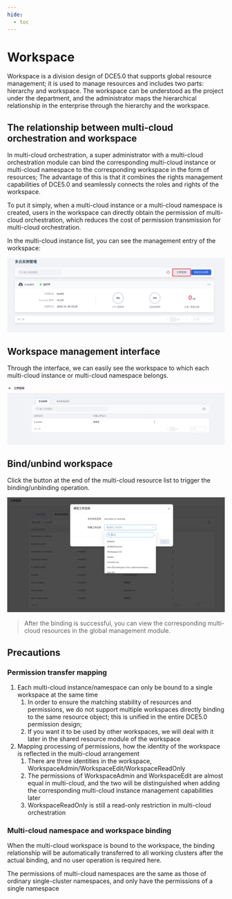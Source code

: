 ```yaml
---
hide:
  - toc
---
```


# Workspace

Workspace is a division design of DCE5.0 that supports global resource management; it is used to manage resources and includes two parts: hierarchy and workspace.
The workspace can be understood as the project under the department, and the administrator maps the hierarchical relationship in the enterprise through the hierarchy and the workspace.

## The relationship between multi-cloud orchestration and workspace

In multi-cloud orchestration, a super administrator with a multi-cloud orchestration module can bind the corresponding multi-cloud instance or multi-cloud namespace to the corresponding workspace in the form of resources;
The advantage of this is that it combines the rights management capabilities of DCE5.0 and seamlessly connects the roles and rights of the workspace.

To put it simply, when a multi-cloud instance or a multi-cloud namespace is created, users in the workspace can directly obtain the permission of multi-cloud orchestration, which reduces the cost of permission transmission for multi-cloud orchestration.

In the multi-cloud instance list, you can see the management entry of the workspace:

![Management entry.png](../images/20221128014958.png)

## Workspace management interface

Through the interface, we can easily see the workspace to which each multi-cloud instance or multi-cloud namespace belongs.

![Management interface](../images/20221128014948.png)

## Bind/unbind workspace

Click the button at the end of the multi-cloud resource list to trigger the binding/unbinding operation.

![Bind/Unbind](../images/20221128015020.png)

> After the binding is successful, you can view the corresponding multi-cloud resources in the global management module.

## Precautions

### Permission transfer mapping

1. Each multi-cloud instance/namespace can only be bound to a single workspace at the same time
    1. In order to ensure the matching stability of resources and permissions, we do not support multiple workspaces directly binding to the same resource object; this is unified in the entire DCE5.0 permission design;
    2. If you want it to be used by other workspaces, we will deal with it later in the shared resource module of the workspace
2. Mapping processing of permissions, how the identity of the workspace is reflected in the multi-cloud arrangement
    1. There are three identities in the workspace, WorkspaceAdmin/WorkspaceEdit/WorkspaceReadOnly
    2. The permissions of WorkspaceAdmin and WorkspaceEdit are almost equal in multi-cloud, and the two will be distinguished when adding the corresponding multi-cloud instance management capabilities later
    3. WorkspaceReadOnly is still a read-only restriction in multi-cloud orchestration

### Multi-cloud namespace and workspace binding

When the multi-cloud workspace is bound to the workspace, the binding relationship will be automatically transferred to all working clusters after the actual binding, and no user operation is required here.

The permissions of multi-cloud namespaces are the same as those of ordinary single-cluster namespaces, and only have the permissions of a single namespace